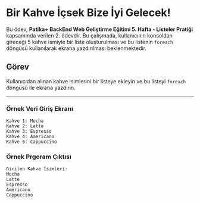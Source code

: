 ﻿# Bir Kahve İçsek Bize İyi Gelecek!

Bu ödev, **Patika+ BackEnd Web Geliştirme Eğitimi 5. Hafta - Listeler Pratiği** kapsamında verilen 2. ödevdir. Bu çalışmada, kullanıcının konsoldan gireceği 5 kahve ismiyle bir liste oluşturulması ve bu listenin `foreach` döngüsü kullanılarak ekrana yazdırılması beklenmektedir.

## Görev

Kullanıcıdan alınan kahve isimlerini bir listeye ekleyin ve bu listeyi `foreach` döngüsü ile ekrana yazdırın.

---

### Örnek Veri Giriş Ekranı

```plaintext
Kahve 1: Mocha
Kahve 2: Latte
Kahve 3: Espresso
Kahve 4: Americano
Kahve 5: Cappuccino
```
### Örnek Prgoram Çıktısı

```
Girilen Kahve İsimleri:
Mocha
Latte
Espresso
Americano
Cappuccino
```

